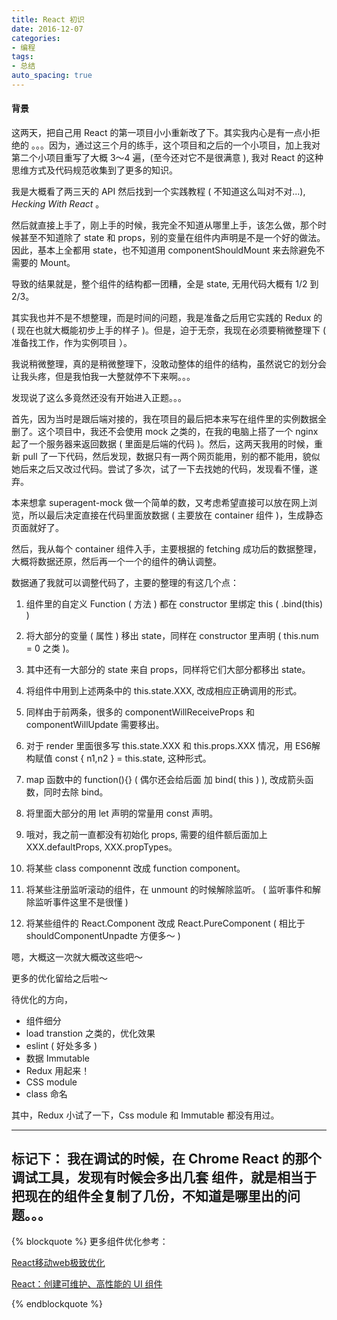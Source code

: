 ```yaml
---
title: React 初识
date: 2016-12-07
categories:
- 编程
tags:
- 总结
auto_spacing: true
---
```


#### 背景

这两天，把自己用 React 的第一项目小小重新改了下。其实我内心是有一点小拒绝的 。。。因为，通过这三个月的练手，这个项目和之后的一个小项目，加上我对第二个小项目重写了大概 3～4 遍，(至今还对它不是很满意 ),  我对 React 的这种思维方式及代码规范收集到了更多的知识。

我是大概看了两三天的 API 然后找到一个实践教程 ( 不知道这么叫对不对...), _Hecking With React_ 。

然后就直接上手了，刚上手的时候，我完全不知道从哪里上手，该怎么做，那个时候甚至不知道除了 state 和 props，别的变量在组件内声明是不是一个好的做法。因此，基本上全都用 state，也不知道用 componentShouldMount 来去除避免不需要的 Mount。

导致的结果就是，整个组件的结构都一团糟，全是 state, 无用代码大概有 1/2 到 2/3。

其实我也并不是不想整理，而是时间的问题，我是准备之后用它实践的 Redux 的 ( 现在也就大概能初步上手的样子 )。但是，迫于无奈，我现在必须要稍微整理下 ( 准备找工作，作为实例项目 ）。

我说稍微整理，真的是稍微整理下，没敢动整体的组件的结构，虽然说它的划分会让我头疼，但是我怕我一大整就停不下来啊。。。


发现说了这么多竟然还没有开始进入正题。。。

首先，因为当时是跟后端对接的，我在项目的最后把本来写在组件里的实例数据全删了。这个项目中，我还不会使用 mock  之类的，在我的电脑上搭了一个 nginx 起了一个服务器来返回数据 ( 里面是后端的代码 )。然后，这两天我用的时候，重新 pull 了一下代码，然后发现，数据只有一两个网页能用，别的都不能用，貌似她后来之后又改过代码。尝试了多次，试了一下去找她的代码，发现看不懂，遂弃。

本来想拿 superagent-mock 做一个简单的数，又考虑希望直接可以放在网上浏览，所以最后决定直接在代码里面放数据 ( 主要放在 container 组件 )，生成静态页面就好了。

然后，我从每个 container 组件入手，主要根据的 fetching 成功后的数据整理，大概将数据还原，然后再一个一个的组件的确认调整。

数据通了我就可以调整代码了，主要的整理的有这几个点：

1. 组件里的自定义 Function ( 方法 ) 都在 constructor 里绑定 this ( .bind(this) )

2. 将大部分的变量 ( 属性 ) 移出 state，同样在 constructor 里声明 ( this.num = 0 之类 )。

3. 其中还有一大部分的 state 来自 props，同样将它们大部分都移出 state。

4. 将组件中用到上述两条中的 this.state.XXX, 改成相应正确调用的形式。

5. 同样由于前两条，很多的 componentWillReceiveProps 和 componentWillUpdate 需要移出。

6. 对于 render 里面很多写 this.state.XXX 和 this.props.XXX 情况，用 ES6解构赋值 const { n1,n2 } = this.state, 这种形式。

7. map 函数中的 function(){}  ( 偶尔还会给后面 加 bind( this ) ), 改成箭头函数，同时去除 bind。

8. 将里面大部分的用 let 声明的常量用 const 声明。

9. 哦对，我之前一直都没有初始化 props, 需要的组件额后面加上 XXX.defaultProps, XXX.propTypes。

10. 将某些 class componennt 改成 function component。

11. 将某些注册监听滚动的组件，在 unmount 的时候解除监听。 ( 监听事件和解除监听事件这里不是很懂 )

12. 将某些组件的 React.Component 改成 React.PureComponent ( 相比于 shouldComponentUnpadte 方便多～ )

嗯，大概这一次就大概改这些吧～ 

更多的优化留给之后啦～


待优化的方向，

- 组件细分
- load transtion 之类的，优化效果
- eslint ( 好处多多 )
- 数据 Immutable 
- Redux 用起来！
- CSS module 
- class 命名

其中，Redux 小试了一下，Css module 和 Immutable 都没有用过。


---
标记下： 我在调试的时候，在 Chrome React 的那个调试工具，发现有时候会多出几套 组件，就是相当于把现在的组件全复制了几份，不知道是哪里出的问题。。。
---

{% blockquote %}
更多组件优化参考：

[React移动web极致优化](http://dev.qq.com/topic/579083d1c9da73584b02587d)

[React：创建可维护、高性能的 UI 组件](http://www.ibm.com/developerworks/cn/web/wa-react-intro/)

{% endblockquote %}
 

